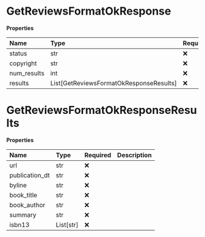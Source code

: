 # GetReviewsFormatOkResponse

**Properties**

| Name        | Type                                    | Required | Description |
| :---------- | :-------------------------------------- | :------- | :---------- |
| status      | str                                     | ❌       |             |
| copyright   | str                                     | ❌       |             |
| num_results | int                                     | ❌       |             |
| results     | List[GetReviewsFormatOkResponseResults] | ❌       |             |

# GetReviewsFormatOkResponseResults

**Properties**

| Name           | Type      | Required | Description |
| :------------- | :-------- | :------- | :---------- |
| url            | str       | ❌       |             |
| publication_dt | str       | ❌       |             |
| byline         | str       | ❌       |             |
| book_title     | str       | ❌       |             |
| book_author    | str       | ❌       |             |
| summary        | str       | ❌       |             |
| isbn13         | List[str] | ❌       |             |

<!-- This file was generated by liblab | https://liblab.com/ -->
